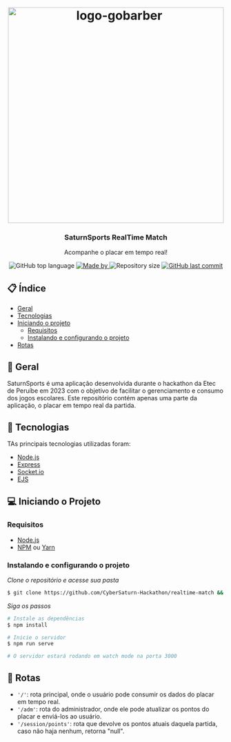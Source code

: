 <h1 align="center">
  <img alt="logo-gobarber" src="https://cybersaturn-hackathon.github.io/cybersaturn/src/assets/logo.png" width="500px">
</h1>

<h3 align="center">
  SaturnSports RealTime Match
</h3>

<p align="center">Acompanhe o placar em tempo real!</p>

<p align="center">
  <img alt="GitHub top language" src="https://img.shields.io/github/languages/top/CyberSaturn-Hackathon/realtime-match?color=darkblue">

  <a href="http://github.com/iamthepoe" target="_blank" rel="noopener noreferrer">
    <img alt="Made by" src="https://img.shields.io/badge/made%20by-CyberSaturn-darkblue">
  </a>

  <img alt="Repository size" src="https://img.shields.io/github/repo-size/CyberSaturn-Hackathon/realtime-match?color=darkblue">

  <a href="https://github.com/PeruibeTEC/Server/commits/main">
    <img alt="GitHub last commit" src="https://img.shields.io/github/last-commit/CyberSaturn-Hackathon/realtime-match?color=darkblue">
  </a>
</p>

## 📋 Índice

- [Geral](#geral)
- [Tecnologias](#tecnologias)
- [Iniciando o projeto](#iniciando-o-projeto)
  - [Requisitos](#requisitos)
  - [Instalando e configurando o projeto](#instalando-e-configurando-o-projeto)
- [Rotas](#rotas)

## 👀 Geral

SaturnSports é uma aplicação desenvolvida durante o hackathon da Etec de Peruíbe em 2023 com o objetivo de facilitar o gerenciamento e consumo dos jogos escolares. Este repositório contém apenas uma parte da aplicação, o placar em tempo real da partida.

## 🚀 Tecnologias

TAs principais tecnologias utilizadas foram:

- [Node.js](https://nodejs.org/en/)
- [Express](https://expressjs.com/pt-br/)
- [Socket.io](https://socket.io/)
- [EJS](https://ejs.co/)

## 💻 Iniciando o Projeto

### Requisitos

- [Node.js](https://nodejs.org/en/)
- [NPM](https://www.npmjs.com/) ou [Yarn](https://classic.yarnpkg.com/)

### Instalando e configurando o projeto

*Clone o repositório e acesse sua pasta*

```bash
$ git clone https://github.com/CyberSaturn-Hackathon/realtime-match && cd realtime-match
```

*Siga os passos*

```bash
# Instale as dependências
$ npm install

# Inicie o servidor
$ npm run serve

# O servidor estará rodando em watch mode na porta 3000
```

## 🤔 Rotas

<ul>
  <li><code>'/'</code>: rota principal, onde o usuário pode consumir os dados do placar em tempo real.</li>
  <li><code>'/adm'</code>: rota do administrador, onde ele pode atualizar os pontos do placar e enviá-los ao usuário.</li>
  <li><code>'/session/points'</code>: rota que devolve os pontos atuais daquela partida, caso não haja nenhum, retorna "null".</li>
</ul>
